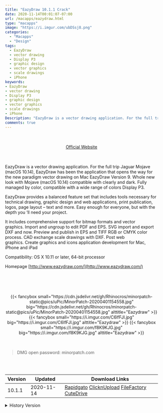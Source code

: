 ```yaml
---
title: "EazyDraw 10.1.1 Crack"
date: 2020-11-14T00:01:07-07:00
url: /macapps/eazydraw.html
type: "macapps"
image: "https://i.imgur.com/ubDSsj8.png"
categories:
  - "Macapps"
  - "Design"
tags:
  - EazyDraw
  - vector drawing
  - Display P3
  - graphic design
  - vector graphics
  - scale drawings
  - iPhone
keywords:
- EazyDraw
- vector drawing
- Display P3
- graphic design
- vector graphics
- scale drawings
- iPhone
Description: "EazyDraw is a vector drawing application. For the full trip Jaguar Mojave (macOS 10.14), EazyDraw has been the application that opens the way for the new paradigm vector drawing on Mac EazyDraw Version 9"
comments: true
---
```


<br/>
<br/>
<center>
<a href="http://www.eazydraw.com/" target="blank"><div class="border px-4 border-blue-500 rounded-lg transition duration-500 
    ease-in-out w-48 text-lg text-blue-500 text-center hover:bg-blue-500 hover:text-white">
  Official Website 
</div></a>
</center>
<br/>
<br/>

EazyDraw is a vector drawing application. For the full trip Jaguar Mojave (macOS 10.14), EazyDraw has been the application that opens the way for the new paradigm vector drawing on Mac EazyDraw Version 9. Whole new look with Mojave (macOS 10.14) compatible with clearly and dark. Fully managed by color, compatible with a wide range of colors Display P3.

EazyDraw provides a balanced feature set that includes tools necessary for technical drawing, graphic design and web applications, print publication, logos, page layout – text and more. Easy enough for everyone, but with the depth you ‘ll need your project.

It includes comprehensive support for bitmap formats and vector graphics. Import and ungroup to edit PDF and EPS. SVG import and export DXF and now. Preview and publish in EPS and TIFF RGB or CMYK color process. CAD exchange scale drawings with DXF. Post web graphics. Create graphics and icons application development for Mac, iPhone and iPad

Compatibility: OS X 10.11 or later, 64-bit processor

Homepage [http://www.eazydraw.com/](http://www.eazydraw.com/)

<br/>
<br/>
<script async src="https://pagead2.googlesyndication.com/pagead/js/adsbygoogle.js"></script>
<ins class="adsbygoogle"
     style="display:block; text-align:center;"
     data-ad-layout="in-article"
     data-ad-format="fluid"
     data-ad-client="ca-pub-8746275014476192"
     data-ad-slot="5144997159"></ins>
<script>
     (adsbygoogle = window.adsbygoogle || []).push({});
</script>
<br/>
<br/>


<center>
<div class="w-full grid grid-cols-3 flex gap-2">
{{< fancybox small="https://cdn.jsdelivr.net/gh/Rhinocros/minorpatch-static@pics/uPic/MinorPatch-20200401154558.jpg" big="https://cdn.jsdelivr.net/gh/Rhinocros/minorpatch-static@pics/uPic/MinorPatch-20200401154558.jpg" alttitle="Eazydraw" >}}
{{< fancybox small="https://i.imgur.com/C6lfFJl.jpg" big="https://i.imgur.com/C6lfFJl.jpg" alttitle="Eazydraw" >}}
{{< fancybox small="https://i.imgur.com/f8K9KJG.jpg" big="https://i.imgur.com/f8K9KJG.jpg" alttitle="Eazydraw" >}}
</div>
</center>

<br/>
<br/>


> DMG open password: minorpatch.com

<br/>

<br/>
<div id="history_version" class="history_version">

| Version | Updated | Download Links |
| ---- | ---- | ---- |
| 10.1.1 | 2020-11-14 | [Rapidgato](https://ouo.io/byoMATT)   [ClicknUpload](https://ouo.io/dT6H7J)   [FileFactory](https://ouo.io/pO8roD)   [CuteDrive](https://ouo.io/ULfepJ) |
<details>
<summary>History Version</summary>

| Version | Updated | Download Links |
| ---- | ---- | ---- |
| 9.7.2 | 2020-10-01 | [UsersCloud](https://ouo.io/CtyFQi)   [ClicknUpload](https://ouo.io/TjHuE0)   [FileFactory](https://ouo.io/5D2wtJ)   [CuteDrive](https://ouo.io/rc8EQT) |
| 9.7.1 | 2020-06-18 | [UsersCloud](https://ouo.io/lnPa1k)   [ClicknUpload](https://ouo.io/SIIO5K)   [FileFactory](https://ouo.io/f4tP8C)   [CuteDrive](https://ouo.io/CnihLF) |
| 9.7.0 | 2020-04-01 | [UsersCloud](https://ouo.io/ICUCbb)   [ClicknUpload](https://ouo.io/tNo56A)   [FileFactory](https://ouo.io/dWtuQ5)   [CuteDrive](https://ouo.io/oxR2Ke) |
</details>

</div>
